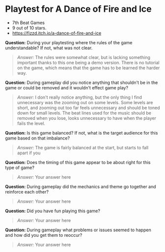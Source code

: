 # Playtest for A Dance of Fire and Ice

* 7th Beat Games
* 9 out of 10 stars.
* https://fizzd.itch.io/a-dance-of-fire-and-ice

**Question:** During your playtesting where the rules of the game understandable? If not, what was not clear.
> _Answer:_ The rules were somewhat clear, but is lacking something important thanks to this one being a demo version. There is no tutorial on the game, which means that the game has to be learned the harder way.

**Question:** During gameplay did you notice anything that shouldn't be in the game or could be removed and it wouldn't effect game play?
> _Answer:_ I don't really notice anything, but the only thing I find unnecessary was the zooming out on some levels. Some levels are short, and zooming out too far feels unnecessary and should be toned down for small levels. The beat lines used for the music should be removed when you lose, looks unnecessary to have when the player fails the level.

**Question:** Is this game balanced? If not, what is the target audience for this game based on that imbalance?
> _Answer:_ The game is fairly balanced at the start, but starts to fall apart if you 

**Question:** Does the timing of this game appear to be about right for this type of game?
> _Answer:_ Your answer here

**Question:** During gameplay did the mechanics and theme go together and reinforce each other?
> _Answer:_ Your answer here

**Question:** Did you have fun playing this game?
> _Answer:_ Your answer here

**Question:** During gameplay what problems or issues seemed to happen and how did you get them to reoccur?
> _Answer:_ Your answer here
